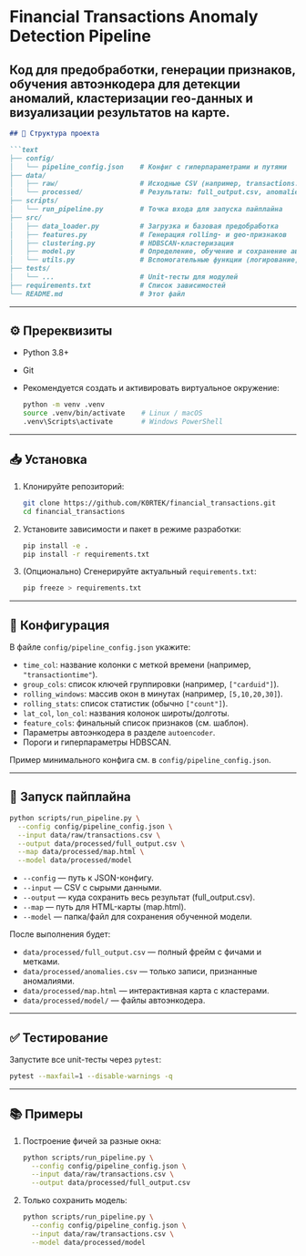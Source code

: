 # Financial Transactions Anomaly Detection Pipeline

## Код для предобработки, генерации признаков, обучения автоэнкодера для детекции аномалий, кластеризации гео-данных и визуализации результатов на карте.

````markdown
## 📂 Структура проекта

```text
├── config/
│   └── pipeline_config.json    # Конфиг с гиперпараметрами и путями
├── data/
│   ├── raw/                    # Исходные CSV (например, transactions.csv)
│   └── processed/              # Результаты: full_output.csv, anomalies.csv, map.html, модель
├── scripts/
│   └── run_pipeline.py         # Точка входа для запуска пайплайна
├── src/
│   ├── data_loader.py          # Загрузка и базовая предобработка
│   ├── features.py             # Генерация rolling- и geo-признаков
│   ├── clustering.py           # HDBSCAN-кластеризация
│   ├── model.py                # Определение, обучение и сохранение автоэнкодера
│   └── utils.py                # Вспомогательные функции (логирование, сохранение)
├── tests/
│   └── ...                     # Unit-тесты для модулей
├── requirements.txt            # Список зависимостей
└── README.md                   # Этот файл
````

---

## ⚙️ Пререквизиты

* Python 3.8+
* Git
* Рекомендуется создать и активировать виртуальное окружение:

  ```bash
  python -m venv .venv
  source .venv/bin/activate    # Linux / macOS
  .venv\Scripts\activate       # Windows PowerShell
  ```

---

## 📥 Установка

1. Клонируйте репозиторий:

   ```bash
   git clone https://github.com/K0RTEK/financial_transactions.git
   cd financial_transactions
   ```
2. Установите зависимости и пакет в режиме разработки:

   ```bash
   pip install -e .
   pip install -r requirements.txt
   ```
3. (Опционально) Сгенерируйте актуальный `requirements.txt`:

   ```bash
   pip freeze > requirements.txt
   ```

---

## 🔧 Конфигурация

В файле `config/pipeline_config.json` укажите:

* `time_col`: название колонки с меткой времени (например, `"transactiontime"`).
* `group_cols`: список ключей группировки (например, `["carduid"]`).
* `rolling_windows`: массив окон в минутах (например, `[5,10,20,30]`).
* `rolling_stats`: список статистик (обычно `["count"]`).
* `lat_col`, `lon_col`: названия колонок широты/долготы.
* `feature_cols`: финальный список признаков (см. шаблон).
* Параметры автоэнкодера в разделе `autoencoder`.
* Пороги и гиперпараметры HDBSCAN.

Пример минимального конфига см. в `config/pipeline_config.json`.

---

## 🚀 Запуск пайплайна

```bash
python scripts/run_pipeline.py \
  --config config/pipeline_config.json \
  --input data/raw/transactions.csv \
  --output data/processed/full_output.csv \
  --map data/processed/map.html \
  --model data/processed/model
```

* `--config`  — путь к JSON-конфигу.
* `--input`   — CSV с сырыми данными.
* `--output`  — куда сохранить весь результат (full\_output.csv).
* `--map`     — путь для HTML-карты (map.html).
* `--model`   — папка/файл для сохранения обученной модели.

После выполнения будет:

* `data/processed/full_output.csv` — полный фрейм с фичами и метками.
* `data/processed/anomalies.csv` — только записи, признанные аномалиями.
* `data/processed/map.html` — интерактивная карта с кластерами.
* `data/processed/model/` — файлы автоэнкодера.

---

## ✅ Тестирование

Запустите все unit-тесты через `pytest`:

```bash
pytest --maxfail=1 --disable-warnings -q
```

---

## 📚 Примеры

1. Построение фичей за разные окна:

   ```bash
   python scripts/run_pipeline.py \
     --config config/pipeline_config.json \
     --input data/raw/transactions.csv \
     --output data/processed/full_output.csv
   ```
2. Только сохранить модель:

   ```bash
   python scripts/run_pipeline.py \
     --config config/pipeline_config.json \
     --input data/raw/transactions.csv \
     --model data/processed/model
   ```